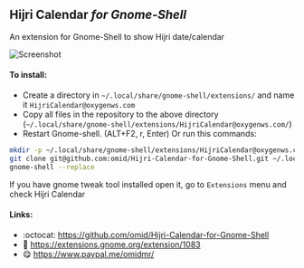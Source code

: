 ## Hijri Calendar *for Gnome-Shell*

An extension for Gnome-Shell to show Hijri date/calendar

![Screenshot](https://github.com/omid/Hijri-Calendar-for-Gnome-Shell/blob/master/Screenshot.png?raw=true)


#### To install:
* Create a directory in `~/.local/share/gnome-shell/extensions/` and name it `HijriCalendar@oxygenws.com`
* Copy all files in the repository to the above directory (`~/.local/share/gnome-shell/extensions/HijriCalendar@oxygenws.com/`)
* Restart Gnome-shell. (ALT+F2, r, Enter)
Or run this commands:
```bash
mkdir -p ~/.local/share/gnome-shell/extensions/HijriCalendar@oxygenws.com
git clone git@github.com:omid/Hijri-Calendar-for-Gnome-Shell.git ~/.local/share/gnome-shell/extensions/HijriCalendar@oxygenws.com
gnome-shell --replace
```
If you have gnome tweak tool installed open it, go to `Extensions` menu and check Hijri Calendar 

#### Links:
* :octocat: https://github.com/omid/Hijri-Calendar-for-Gnome-Shell
* :link: https://extensions.gnome.org/extension/1083
* :yum: https://www.paypal.me/omidmr/
